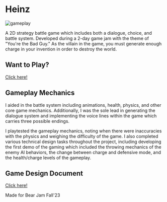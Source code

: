 # Heinz
![gameplay](https://github.com/angela-rodriguezz/Heinz/blob/e651f77fcb5247e2e7f4efc13eaa22a38e62cc1d/heinzgif.gif)

A 2D strategy battle game which includes both a dialogue, choice, and battle system. Developed during a 2-day game jam with the theme of "You're the Bad Guy." As the villain in the game, you must generate enough charge in your invention in order to destroy the world. 

## Want to Play?

[Click here!](https://angelarodriguezz.itch.io/heinz)

## Gameplay Mechanics

I aided in the battle system including animations, health, physics, and other core game mechanics. Additionally, I was the sole lead in generating the dialogue system and implementing the voice lines within the game which carries three possible endings.

I playtested the gameplay mechanics, noting when there were inaccuracies with the physics and weighing the difficulty of the game. I also completed various technical design tasks throughout the project, including developing the first demo of the gaming which included the throwing mechanics of the enemy AI behaviors, the change between charge and defensive mode, and the health/charge levels of the gameplay.

## Game Design Document

[Click here!](https://docs.google.com/document/d/1JU8e54ooc9jRMFTA-8gXv9BZUetkONFmM68PtjeeyEs/edit#heading=h.ywudmm9pog3d)

Made for Bear Jam Fall'23
